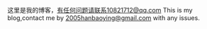 这里是我的博客，有任何问题请联系10821712@qq.com
This is my blog,contact me by 2005hanbaoying@gmail.com with any issues.